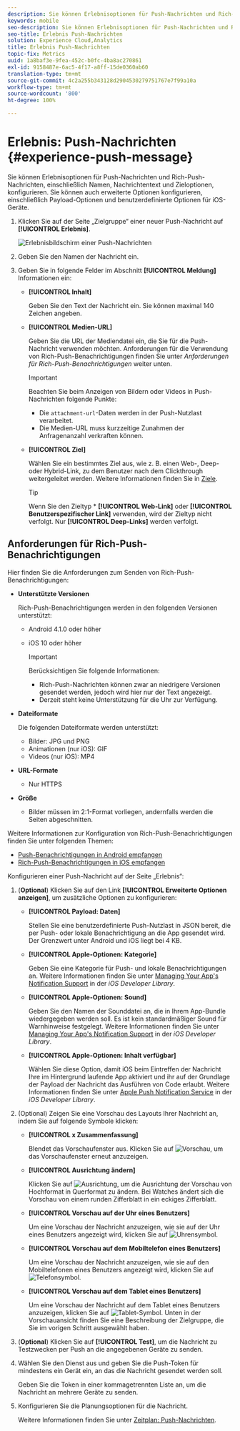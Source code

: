 ```yaml
---
description: Sie können Erlebnisoptionen für Push-Nachrichten und Rich-Push-Nachrichten, einschließlich Namen, Nachrichtentext und Zieloptionen, konfigurieren. Sie können auch erweiterte Optionen konfigurieren, einschließlich Payload-Optionen und benutzerdefinierte Optionen für iOS-Geräte.
keywords: mobile
seo-description: Sie können Erlebnisoptionen für Push-Nachrichten und Rich-Push-Nachrichten, einschließlich Namen, Nachrichtentext und Zieloptionen, konfigurieren. Sie können auch erweiterte Optionen konfigurieren, einschließlich Payload-Optionen und benutzerdefinierte Optionen für iOS-Geräte.
seo-title: Erlebnis Push-Nachrichten
solution: Experience Cloud,Analytics
title: Erlebnis Push-Nachrichten
topic-fix: Metrics
uuid: 1a8baf3e-9fea-452c-b0fc-4ba8ac270861
exl-id: 9158487e-6ac5-4f17-a8ff-15de0360ab60
translation-type: tm+mt
source-git-commit: 4c2a255b343128d2904530279751767e7f99a10a
workflow-type: tm+mt
source-wordcount: '800'
ht-degree: 100%

---
```


# Erlebnis: Push-Nachrichten {#experience-push-message}

Sie können Erlebnisoptionen für Push-Nachrichten und Rich-Push-Nachrichten, einschließlich Namen, Nachrichtentext und Zieloptionen, konfigurieren. Sie können auch erweiterte Optionen konfigurieren, einschließlich Payload-Optionen und benutzerdefinierte Optionen für iOS-Geräte.

1. Klicken Sie auf der Seite „Zielgruppe“ einer neuer Push-Nachricht auf **[!UICONTROL Erlebnis]**.

   ![Erlebnisbildschirm einer Push-Nachrichten](assets/experience-push-message.png)

1. Geben Sie den Namen der Nachricht ein.
1. Geben Sie in folgende Felder im Abschnitt **[!UICONTROL Meldung]** Informationen ein:

   * **[!UICONTROL Inhalt]**

      Geben Sie den Text der Nachricht ein. Sie können maximal 140 Zeichen angeben.

   * **[!UICONTROL Medien-URL]**

      Geben Sie die URL der Mediendatei ein, die Sie für die Push-Nachricht verwenden möchten. Anforderungen für die Verwendung von Rich-Push-Benachrichtigungen finden Sie unter *Anforderungen für Rich-Push-Benachrichtigungen* weiter unten.

      >[!IMPORTANT]
      >
      >Beachten Sie beim Anzeigen von Bildern oder Videos in Push-Nachrichten folgende Punkte:
      > * Die `attachment-url`-Daten werden in der Push-Nutzlast verarbeitet.
      > * Die Medien-URL muss kurzzeitige Zunahmen der Anfragenanzahl verkraften können.


   * **[!UICONTROL Ziel]**

      Wählen Sie ein bestimmtes Ziel aus, wie z. B. einen Web-, Deep- oder Hybrid-Link, zu dem Benutzer nach dem Clickthrough weitergeleitet werden. Weitere Informationen finden Sie in [Ziele](/help/using/acquisition-main/c-create-destinations.md).

      >[!TIP]
      >
      >Wenn Sie den Zieltyp * **[!UICONTROL Web-Link]** oder **[!UICONTROL Benutzerspezifischer Link]** verwenden, wird der Zieltyp nicht verfolgt. Nur **[!UICONTROL Deep-Links]** werden verfolgt.

## Anforderungen für Rich-Push-Benachrichtigungen

Hier finden Sie die Anforderungen zum Senden von Rich-Push-Benachrichtigungen:

* **Unterstützte Versionen**

   Rich-Push-Benachrichtigungen werden in den folgenden Versionen unterstützt:
   * Android 4.1.0 oder höher
   * iOS 10 oder höher

      >[!IMPORTANT]
      >
      >Berücksichtigen Sie folgende Informationen:
      >* Rich-Push-Nachrichten können zwar an niedrigere Versionen gesendet werden, jedoch wird hier nur der Text angezeigt.
      >* Derzeit steht keine Unterstützung für die Uhr zur Verfügung.


* **Dateiformate**

   Die folgenden Dateiformate werden unterstützt:
   * Bilder: JPG und PNG
   * Animationen (nur iOS): GIF
   * Videos (nur iOS): MP4

* **URL-Formate**
   * Nur HTTPS

* **Größe**
   * Bilder müssen im 2:1-Format vorliegen, andernfalls werden die Seiten abgeschnitten.

Weitere Informationen zur Konfiguration von Rich-Push-Benachrichtigungen finden Sie unter folgenden Themen:

* [Push-Benachrichtigungen in Android empfangen](/help/android/messaging-main/push-messaging/c-set-up-rich-push-notif-android.md)
* [Rich-Push-Benachrichtigungen in iOS empfangen](/help/ios/messaging-main/push-messaging/c-set-up-rich-push-notif-ios.md)

Konfigurieren einer Push-Nachricht auf der Seite „Erlebnis“:

1. (**Optional**) Klicken Sie auf den Link **[!UICONTROL Erweiterte Optionen anzeigen]**, um zusätzliche Optionen zu konfigurieren:

   * **[!UICONTROL Payload: Daten]**

      Stellen Sie eine benutzerdefinierte Push-Nutzlast in JSON bereit, die per Push- oder lokale Benachrichtigung an die App gesendet wird. Der Grenzwert unter Android und iOS liegt bei 4 KB.

   * **[!UICONTROL Apple-Optionen: Kategorie]**

      Geben Sie eine Kategorie für Push- und lokale Benachrichtigungen an. Weitere Informationen finden Sie unter [Managing Your App&#39;s Notification Support](https://developer.apple.com/library/content/documentation/NetworkingInternet/Conceptual/RemoteNotificationsPG/SupportingNotificationsinYourApp.html#//apple_ref/doc/uid/TP40008194-CH4-SW9) in der *iOS Developer Library*.

   * **[!UICONTROL Apple-Optionen: Sound]**

      Geben Sie den Namen der Sounddatei an, die in Ihrem App-Bundle wiedergegeben werden soll. Es ist kein standardmäßiger Sound für Warnhinweise festgelegt. Weitere Informationen finden Sie unter [Managing Your App&#39;s Notification Support](https://developer.apple.com/library/content/documentation/NetworkingInternet/Conceptual/RemoteNotificationsPG/SupportingNotificationsinYourApp.html#//apple_ref/doc/uid/TP40008194-CH4-SW10) in der *iOS Developer Library*.

   * **[!UICONTROL Apple-Optionen: Inhalt verfügbar]**

      Wählen Sie diese Option, damit iOS beim Eintreffen der Nachricht Ihre im Hintergrund laufende App aktiviert und ihr auf der Grundlage der Payload der Nachricht das Ausführen von Code erlaubt. Weitere Informationen finden Sie unter [Apple Push Notification Service](https://developer.apple.com/library/content/documentation/NetworkingInternet/Conceptual/RemoteNotificationsPG/APNSOverview.html#//apple_ref/doc/uid/TP40008194-CH8-SW1) in der *iOS Developer Library*.

1. (Optional) Zeigen Sie eine Vorschau des Layouts Ihrer Nachricht an, indem Sie auf folgende Symbole klicken:

   * **[!UICONTROL x Zusammenfassung]**

      Blendet das Vorschaufenster aus. Klicken Sie auf ![Vorschau](assets/icon_preview.png), um das Vorschaufenster erneut anzuzeigen.

   * **[!UICONTROL Ausrichtung ändern]**

      Klicken Sie auf ![Ausrichtung](assets/icon_orientation.png), um die Ausrichtung der Vorschau von Hochformat in Querformat zu ändern. Bei Watches ändert sich die Vorschau von einem runden Zifferblatt in ein eckiges Zifferblatt.

   * **[!UICONTROL Vorschau auf der Uhr eines Benutzers]**

      Um eine Vorschau der Nachricht anzuzeigen, wie sie auf der Uhr eines Benutzers angezeigt wird, klicken Sie auf ![Uhrensymbol](assets/icon_watch.png).

   * **[!UICONTROL Vorschau auf dem Mobiltelefon eines Benutzers]**

      Um eine Vorschau der Nachricht anzuzeigen, wie sie auf den Mobiltelefonen eines Benutzers angezeigt wird, klicken Sie auf ![Telefonsymbol](assets/icon_phone.png).

   * **[!UICONTROL Vorschau auf dem Tablet eines Benutzers]**

      Um eine Vorschau der Nachricht auf dem Tablet eines Benutzers anzuzeigen, klicken Sie auf ![Tablet-Symbol](assets/icon_tablet.png).
   Unten in der Vorschauansicht finden Sie eine Beschreibung der Zielgruppe, die Sie im vorigen Schritt ausgewählt haben.

1. (**Optional**) Klicken Sie auf **[!UICONTROL Test]**, um die Nachricht zu Testzwecken per Push an die angegebenen Geräte zu senden.
1. Wählen Sie den Dienst aus und geben Sie die Push-Token für mindestens ein Gerät ein, an das die Nachricht gesendet werden soll.

   Geben Sie die Token in einer kommagetrennten Liste an, um die Nachricht an mehrere Geräte zu senden.

1. Konfigurieren Sie die Planungsoptionen für die Nachricht.

   Weitere Informationen finden Sie unter [Zeitplan: Push-Nachrichten](/help/using/in-app-messaging/t-create-push-message/c-schedule-push-message.md).
